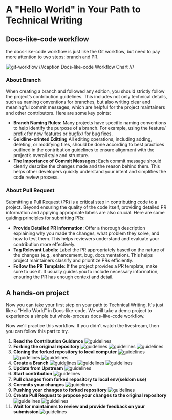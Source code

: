 # A "Hello World" in Your Path to Technical Writing

## Docs-like-code workflow

the docs-like-code workflow is just like the Git workflow, but need to pay more attention to two steps: branch and PR.

![git-workflow](../../assets/docs-like-code-wrokflow.jpg)
///caption
Docs-like-code Workflow Chart
///

### About Branch

When creating a branch and followed any edition, you should strictly follow the project’s contribution guidelines. This includes not only technical details, such as naming conventions for branches, but also writing clear and meaningful commit messages, which are helpful for the project maintainers and other contributors. Here are some key points:

- **Branch Naming Rules:** Many projects have specific naming conventions to help identify the purpose of a branch. For example, using the feature/ prefix for new features or bugfix/ for bug fixes.
- **Guidline-orinted Editting** All editing operations, including adding, deleting, or modifying files, should be done according to best practices outlined in the contribution guidelines to ensure alignment with the project’s overall style and structure.
- **The Importance of Commit Messages:** Each commit message should clearly describe the changes made and the reason behind them. This helps other developers quickly understand your intent and simplifies the code review process.

### About Pull Request

Submitting a Pull Request (PR) is a critical step in contributing code to a project. Beyond ensuring the quality of the code itself, providing detailed PR information and applying appropriate labels are also crucial. Here are some guiding principles for submitting PRs:

- **Provide Detailed PR Information**: Offer a thorough description explaining why you made the changes, what problem they solve, and how to test them. This helps reviewers understand and evaluate your contribution more effectively.
- **Tag Relevant Labels**: Label the PR appropriately based on the nature of the changes (e.g., enhancement, bug, documentation). This helps project maintainers classify and prioritize PRs efficiently.
- **Follow the PR Template**: If the project provides a PR template, make sure to use it. It usually guides you to include necessary information, ensuring the PR has enough context and detail.

## A hands-on project

Now you can take your first step on your path to Technical Writing. It's just like a "Hello World" in Docs-like-code. We will take a demo project to experience a simple but whole-process docs-like-code workflow.

Now we'll practice this workflow. If you didn't watch the livestream, then you can follow this part to try.

1. **Read the Contribution Guidance**
    ![guidelines](../../assets/7-guidance.png)
2. **Forking the original repository**
    ![guidelines](../../assets/1-fork.png)
    ![guidelines](../../assets/2-fork.png)
    ![guidelines](../../assets/3-fork.png)  
3. **Cloning the forked repository to local computer**
    ![guidelines](../../assets/4-clone.png)
    ![guidelines](../../assets/5-clone.png)
    ![guidelines](../../assets/6-clone.png)
4. **Create a Branch**
    ![guidelines](../../assets/8-branch.png)
    ![guidelines](../../assets/9-branch.png)
    ![guidelines](../../assets/10-branch.png)
5. **Update from Upstream**
    ![guidelines](../../assets/16-update.png)
6. **Start contribution**
    ![guidelines](../../assets/10-edit.png)
7. **Pull changes from forked repository to local env(seldom use)**
8. **Commits your changes**
    ![guidelines](../../assets/11-commit.png)
9. **Pushing your changes to forked repository**
    ![guidelines](../../assets/12-publish.png)
10. **Create Pull Request to propose your changes to the original repository**
    ![guidelines](../../assets/13-pr.png)
    ![guidelines](../../assets/14-pr.png)
11. **Wait for maintainers to review and provide feedback on your submission**
    ![guidelines](../../assets/15-pr.png)
